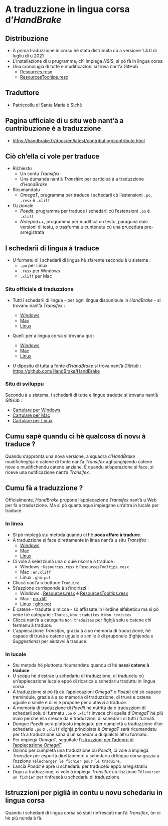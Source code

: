 # A traduzzione in lingua corsa d’_HandBrake_

## Distribuzione
- A prima traduzzione in corsu hè stata distribuita cù a versione 1.4.0 di lugliu di u 2021
- L’installazione di u prugramma, chì impiega _NSIS_, si pò fà in lingua corsa
- Una cronolugia di tutte e mudificazioni si trova nant’à GitHub
  - [Resources.resx](https://github.com/HandBrake/HandBrake/commits/master/win/CS/HandBrakeWPF/Properties/Resources.co.resx)
  - [ResourcesTooltips.resx](https://github.com/HandBrake/HandBrake/commits/master/win/CS/HandBrakeWPF/Properties/ResourcesTooltips.co.resx)

## Traduttore
- Patriccollu di Santa Maria è Sichè

## Pagina ufficiale di u situ web nant’à a cuntribuzione è a traduzzione
- https://handbrake.fr/docs/en/latest/contributing/contribute.html

## Ciò ch’ella ci vole per traduce
- Richiestu
  - Un contu _Transifex_
  - Una dumanda nant’à _Transifex_ per participà à a traduzzione d’_HandBrake_
- Ricumandatu
  - _OmegaT_, prugramma per traduce i schedarii cù l’estensioni `.po`, `.resx` è `.xliff`
- Ozzionale
  - _Poedit_, prugramma per traduce i schedarii cù l’estensioni `.po` è `.xliff`
  - _Notepad++_, prugramma per mudificà un testu, paragunà duie versioni di testu, o trasfurmà u cuntenutu cù una prucedura pre-arregistrata

## I schedarii di lingua à traduce

- U furmatu di i schedarii di lingua hè sfarente secondu à u sistema :
  - `.po` per Linux
  - `.resx` per Windows
  - `.xliff` per Mac

### Situ officiale di traduzzione

- Tutti i schedarii di lingua - per ogni lingua dispunibule in _HandBrake_ - si trovanu nant’à _Transifex_ :
  - [Windows](https://www.transifex.com/HandBrakeProject/WinUI/languages/)
  - [Mac](https://www.transifex.com/HandBrakeProject/mac-ui/languages/)
  - [Linux](https://www.transifex.com/HandBrakeProject/linux-ui/languages/)

- Quelli per a lingua corsa si trovanu quì :
  - [Windows](https://www.transifex.com/HandBrakeProject/WinUI/language/co/)
  - [Mac](https://www.transifex.com/HandBrakeProject/mac-ui/language/co/)
  - [Linux](https://www.transifex.com/HandBrakeProject/linux-ui/language/co/)

- U dipositu di tutta a fonte d’_HandBrake_ si trova nant’à _GitHub_ :  
  https://github.com/HandBrake/HandBrake

### Situ di sviluppu

Secondu à u sistema, i schedarii di tutte e lingue tradutte si trovanu nant’à _GitHub_ :
- [Cartulare per Windows](https://github.com/HandBrake/HandBrake/tree/master/win/CS/HandBrakeWPF/Properties)
- [Cartulare per Mac](https://github.com/HandBrake/HandBrake/tree/master/macosx)
- [Cartulare per Linux](https://github.com/HandBrake/HandBrake/tree/master/gtk/po)

## Cumu sapè quandu ci hè qualcosa di novu à traduce ?

Quandu s’appronta una nova versione, a squadra d’_HandBrake_ mudificheghja e catene di fonte nant’à _Transifex_ aghjunghjendu catene nove o mudifichendu catene anziane. È quandu st’operazione si face, si riceve una nutificazione nant’à _Transifex_.  

## Cumu fà a traduzzione ?
Officialmente, _HandBrake_ prupone l’appiecazione _Transifex_ nant’à u Web per fà a traduzzione. Ma si pò quantunque impiegane un’altra in lucale per traduce.

### In linea
- Si pò impiegà stu metoda quandu ci hè __poca affare à traduce__.
- A traduzzione si face direttamente in linea nant’à u situ _Transifex_ :
  - [Windows](https://www.transifex.com/HandBrakeProject/WinUI/language/co/)
  - [Mac](https://www.transifex.com/HandBrakeProject/mac-ui/language/co/)
  - [Linux](https://www.transifex.com/HandBrakeProject/linux-ui/language/co/)
- Ci vole à selezziunà una o duie risorse à traduce :
  - Windows : `Resources.resx` è `ResourcesTooltips.resx`
  - Mac : `en.xliff`
  - Linux : `ghb.pot`
- Cliccà nant’à u buttone `Traduire`
- St’azzione currisponde à st’indirizzi :
  - Windows : [Resources.resx](https://www.transifex.com/HandBrakeProject/WinUI/translate/#co/resourcesresx) è [ResourcesTooltips.resx](https://www.transifex.com/HandBrakeProject/WinUI/translate/#co/resourcestooltipsresx)
  - Mac : [en.xliff](https://www.transifex.com/HandBrakeProject/mac-ui/translate/#co/enxliff)
  - Linux : [ghb.pot](https://www.transifex.com/HandBrakeProject/linux-ui/translate/#co/ghbpot)
- E catene - tradutte o micca - sò affissate in l’ordine alfabeticu ma si pò vede trè categurie : `Toutes`, `Non traduites` è `Non révisées`
- Cliccà nant’à a categuria `Non traduites` per fighjà solu e catene chì fermanu à traduce.
- L’appiecazione _Transifex_, grazia à a so memoria di traduzzione, hè capace di truvà e catene uguale o simile è di pruponele (fighjendu e _Suggestions_) per aiutavvi à traduce.

### In lucale
- Stu metoda hè piuttostu ricumandatu quandu ci hè __assai catene à traduce__.
- U scopu hè d’estrae u schedariu di traduzzione, di traducelu cù un’appiecazione lucale eppò di ricaricà u schedariu traduttu in lingua corsa.
- A traduzzione si pò fà cù l’appiecazioni _OmegaT_ o _Poedit_ chì sò capace treminduie, grazia à a so memoria di traduzzione, di truvà e catene uguale o simile è di vi e prupone per aiutavvi à traduce.
- A memoria di traduzzione di _Poedit_ hè nutrita da e traduzzioni di schedarii solu di furmatu `.po` o `.xliff` invece chì quella d’_OmegaT_ hè più maiò perchè ella cresce da e traduzzioni di schedarii di tutti i furmati.
- Dunque _Poedit_ serà piuttostu impiegatu per cumpletà a traduzzione d’un schedariu `.po` o `.xliff` dighjà principiata è _OmegaT_ serà ricumandatu per fà a traduzzione sana d’un schedariu di qualchì altru furmatu.
- Per impiegà _OmegaT_, seguitate l’[istruzzioni per l’adopru di l’appiecazione _OmegaT_](OmegaT.md).
- Osinnò per cumpletà una traduzzione cù _Poedit_, ci vole à impiegà _Transifex_ per espurtà direttamente u schedariu di lingua corsa grazia à l’ozzione `Télecharger le fichier pour le traduire`.
- Lancià _Poedit_ è apre u schedariu per traducelu eppò arregistrallu
- Dopu a traduzzione, ci vole à impiegà _Transifex_ cù l’ozzione `Téleverser un fichier` per rinfrescà u schedariu di traduzzione.

## Istruzzioni per piglià in contu u novu schedariu in lingua corsa

Quandu i schedarii di lingua corsa sò stati rinfrescati nant’à _Transifex_, ùn ci hè più nunda à fà.
